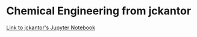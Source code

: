 # Chemical Engineering from jckantor
[Link to jckantor's Jupyter Notebook](https://jckantor.github.io/CBE20255/)
